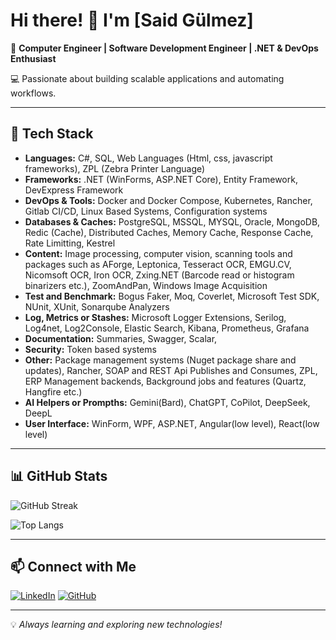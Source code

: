 # Hi there! 👋 I'm [Said Gülmez]

🚀 **Computer Engineer | Software Development Engineer | .NET & DevOps Enthusiast**

💻 Passionate about building scalable applications and automating workflows.

---

## 🔧 Tech Stack

- **Languages:** C#, SQL, Web Languages (Html, css, javascript frameworks), ZPL (Zebra Printer Language)
- **Frameworks:** .NET (WinForms, ASP.NET Core), Entity Framework, DevExpress Framework
- **DevOps & Tools:** Docker and Docker Compose, Kubernetes, Rancher, Gitlab CI/CD, Linux Based Systems, Configuration systems
- **Databases & Caches:** PostgreSQL, MSSQL, MYSQL, Oracle, MongoDB, Redic (Cache), Distributed Caches, Memory Cache, Response Cache, Rate Limitting, Kestrel
- **Content:** Image processing, computer vision, scanning tools and packages such as AForge, Leptonica, Tesseract OCR, EMGU.CV, Nicomsoft OCR, Iron OCR, Zxing.NET (Barcode read or histogram binarizers etc.), ZoomAndPan, Windows Image Acquisition
- **Test and Benchmark:** Bogus Faker, Moq, Coverlet, Microsoft Test SDK, NUnit, XUnit, Sonarqube Analyzers
- **Log, Metrics or Stashes:** Microsoft Logger Extensions, Serilog, Log4net, Log2Console, Elastic Search, Kibana, Prometheus, Grafana
- **Documentation:** Summaries, Swagger, Scalar,
- **Security:** Token based systems
- **Other:** Package management systems (Nuget package share and updates), Rancher, SOAP and REST Api Publishes and Consumes, ZPL, ERP Management backends, Background jobs and features (Quartz, Hangfire etc.)
- **AI Helpers or Prompths:** Gemini(Bard), ChatGPT, CoPilot, DeepSeek, DeepL
- **User Interface:** WinForm, WPF, ASP.NET, Angular(low level), React(low level)

---

## 📊 GitHub Stats

![GitHub Streak](https://streak-stats.demolab.com?user=unseensenpai&theme=dark&hide_border=true)

![Top Langs](https://github-readme-stats.vercel.app/api/top-langs/?username=unseensenpai&layout=compact&theme=dark)

---

## 📫 Connect with Me

[![LinkedIn](https://img.shields.io/badge/LinkedIn-blue?logo=linkedin&style=for-the-badge)](https://linkedin.com/in/saidgulmez)
[![GitHub](https://img.shields.io/badge/GitHub-black?logo=github&style=for-the-badge)](https://github.com/unseensenpai)

---

💡 *Always learning and exploring new technologies!*

<!--
**unseensenpai/unseensenpai** is a ✨ _special_ ✨ repository because its `README.md` (this file) appears on your GitHub profile.

Here are some ideas to get you started:

- 🔭 I’m currently working on ...
- 🌱 I’m currently learning ...
- 👯 I’m looking to collaborate on ...
- 🤔 I’m looking for help with ...
- 💬 Ask me about ...
- 📫 How to reach me: ...
- 😄 Pronouns: ...
- ⚡ Fun fact: ...
-->
